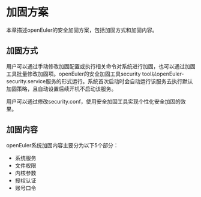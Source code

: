 # 加固方案<a name="ZH-CN_TOPIC_0192977541"></a>

本章描述openEuler的安全加固方案，包括加固方式和加固内容。

## 加固方式<a name="zh-cn_topic_0152100261_s026b5b11898d4d1da2242b39a31fe746"></a>

用户可以通过手动修改加固配置或执行相关命令对系统进行加固，也可以通过加固工具批量修改加固项。openEuler的安全加固工具security tool以openEuler-security.service服务的形式运行。系统首次启动时会自动运行该服务去执行默认加固策略，且自动设置后续开机不启动该服务。

用户可以通过修改security.conf，使用安全加固工具实现个性化安全加固的效果。

## 加固内容<a name="zh-cn_topic_0152100261_sfc107567dc9e4c59919e7a0fd979889a"></a>

openEuler系统加固内容主要分为以下5个部分：

-   系统服务
-   文件权限
-   内核参数
-   授权认证
-   账号口令

